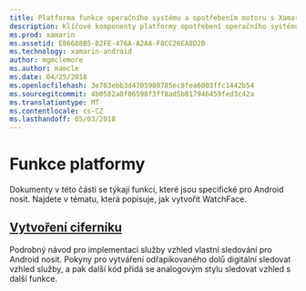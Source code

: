 ```yaml
---
title: Platforma funkce operačního systému a opotřebením motoru s Xamarin.Android
description: Klíčové komponenty platformy opotřebení operačního systému
ms.prod: xamarin
ms.assetid: E86688B5-B2FE-476A-A2AA-F8CC26EA8D2B
ms.technology: xamarin-android
author: mgmclemore
ms.author: mamcle
ms.date: 04/25/2018
ms.openlocfilehash: 3e703ebb3d4705980785ec8fea6003ffc1442b54
ms.sourcegitcommit: 4b0582a0f06598f3ff8ad5b817946459fed3c42a
ms.translationtype: MT
ms.contentlocale: cs-CZ
ms.lasthandoff: 05/03/2018
---
```

# <a name="platform-features"></a>Funkce platformy

Dokumenty v této části se týkají funkcí, které jsou specifické pro Android nosit. Najdete v tématu, která popisuje, jak vytvořit WatchFace.
 
##  <a name="creating-a-watch-faceandroidwearplatformcreating-a-watchfacemd"></a>[Vytvoření ciferníku](~/android/wear/platform/creating-a-watchface.md)

Podrobný návod pro implementaci služby vzhled vlastní sledování pro Android nosit. Pokyny pro vytváření odřapíkovaného dolů digitální sledovat vzhled služby, a pak další kód přidá se analogovým stylu sledovat vzhled s další funkce.
